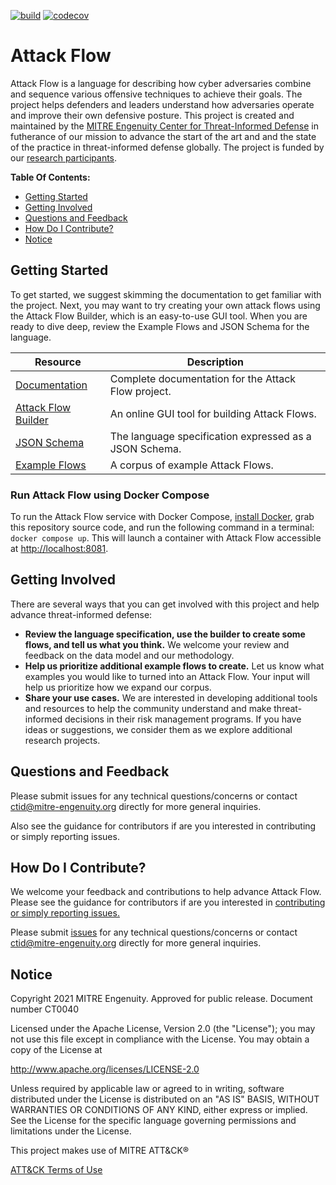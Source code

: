 [![build](https://github.com/center-for-threat-informed-defense/attack-flow/actions/workflows/build.yml/badge.svg)](https://github.com/center-for-threat-informed-defense/attack-flow/actions)
[![codecov](https://codecov.io/gh/center-for-threat-informed-defense/attack-flow/branch/main/graph/badge.svg?token=MSGpc9mM6U)](https://codecov.io/gh/center-for-threat-informed-defense/attack-flow)

<!--
When updating README.md, take a look at overview.rst and consider if you should
make the same updates there.
-->

# Attack Flow

Attack Flow is a language for describing how cyber adversaries combine and sequence various offensive
techniques to achieve their goals. The project helps defenders and leaders understand how adversaries operate
and improve their own defensive posture. This project is created and maintained by the [MITRE Engenuity Center
for Threat-Informed Defense](https://ctid.mitre-engenuity.org/) in futherance of our mission to advance the
start of the art and and the state of the practice in threat-informed defense globally. The project is funded
by our [research participants](https://ctid.mitre-engenuity.org/our-work/attack-flow/#RESEARCH-PARTICIPANTS).

**Table Of Contents:**

- [Getting Started](#getting-started)
- [Getting Involved](#getting-involved)
- [Questions and Feedback](#questions-and-feedback)
- [How Do I Contribute?](#how-do-i-contribute)
- [Notice](#notice)

## Getting Started

To get started, we suggest skimming the documentation to get familiar with the project. Next, you may want to try creating
your own attack flows using the Attack Flow Builder, which is an easy-to-use GUI tool. When you are ready to dive deep,
review the Example Flows and JSON Schema for the language.

| Resource                                                                                   | Description                                                              |
| ------------------------------------------------------------------------------------------ | ------------------------------------------------------------------------ |
| [Documentation](https://center-for-threat-informed-defense.github.io/attack-flow/) | Complete documentation for the Attack Flow project. |
| [Attack Flow Builder](https://center-for-threat-informed-defense.github.io/attack-flow/ui/)                                                                        | An online GUI tool for building Attack Flows.                                    |
| [JSON Schema](/stix/attack-flow-schema-2.0.0.json)                                   | The language specification expressed as a JSON Schema.                                      |
| [Example Flows](/corpus/)                                                                  | A corpus of example Attack Flows.                                        |

### Run Attack Flow using Docker Compose

To run the Attack Flow service with Docker Compose, [install Docker](https://docs.docker.com/engine/install/), grab this repository source code,  and run the following command in a terminal: `docker compose up`. This will launch a container with Attack Flow accessible at [http://localhost:8081](http://localhost:8081).

## Getting Involved

There are several ways that you can get involved with this project and help
advance threat-informed defense:

- **Review the language specification, use the builder to create some flows, and tell us what you think.** We
  welcome your review and feedback on the data model and our methodology.
- **Help us prioritize additional example flows to create.** Let us know what examples you would like to
  turned into an Attack Flow. Your input will help us prioritize how we expand our corpus.
- **Share your use cases.** We are interested in developing additional tools and resources to help the
  community understand and make threat-informed decisions in their risk management programs. If you have ideas
  or suggestions, we consider them as we explore additional research projects.

## Questions and Feedback

Please submit issues for any technical questions/concerns or contact ctid@mitre-engenuity.org directly for
more general inquiries.

Also see the guidance for contributors if are you interested in contributing or simply reporting issues.

## How Do I Contribute?

We welcome your feedback and contributions to help advance Attack Flow. Please see the guidance for
contributors if are you interested in [contributing or simply reporting issues.](/CONTRIBUTING.md)

Please submit [issues](https://github.com/center-for-threat-informed-defense/attack-flow/issues) for any
technical questions/concerns or contact ctid@mitre-engenuity.org directly for more general inquiries.

## Notice

Copyright 2021 MITRE Engenuity. Approved for public release. Document number CT0040

Licensed under the Apache License, Version 2.0 (the "License"); you may not use this file except in compliance
with the License. You may obtain a copy of the License at

http://www.apache.org/licenses/LICENSE-2.0

Unless required by applicable law or agreed to in writing, software distributed under the License is
distributed on an "AS IS" BASIS, WITHOUT WARRANTIES OR CONDITIONS OF ANY KIND, either express or implied. See
the License for the specific language governing permissions and limitations under the License.

This project makes use of MITRE ATT&CK®

[ATT&CK Terms of Use](https://attack.mitre.org/resources/terms-of-use/)
